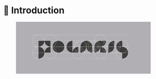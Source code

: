 # 📌 Introduction

<figure><img src="../../.gitbook/assets/PG 01 (1).png" alt=""><figcaption></figcaption></figure>

